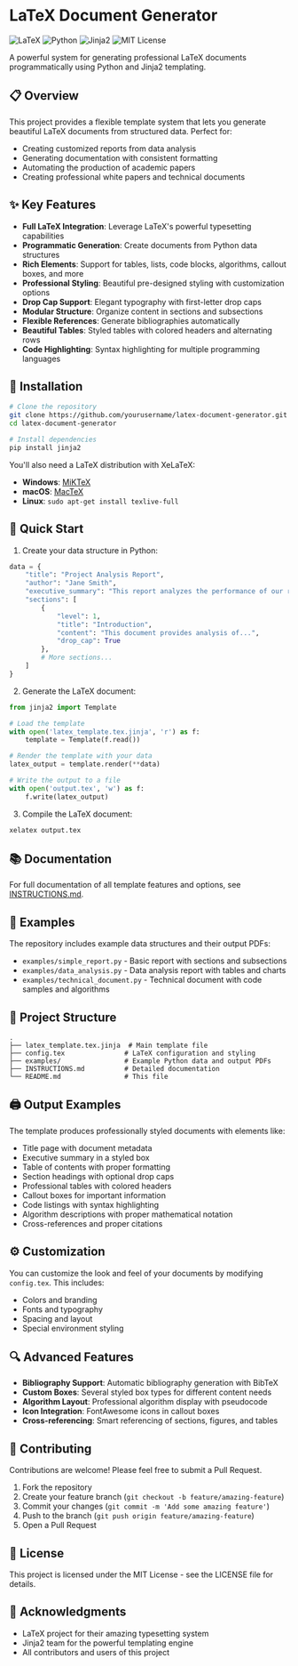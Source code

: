 # LaTeX Document Generator

![LaTeX](https://img.shields.io/badge/LaTeX-47A141?style=for-the-badge&logo=LaTeX&logoColor=white)
![Python](https://img.shields.io/badge/Python-3776AB?style=for-the-badge&logo=python&logoColor=white)
![Jinja2](https://img.shields.io/badge/Jinja2-B41717?style=for-the-badge&logo=jinja&logoColor=white)
![MIT License](https://img.shields.io/badge/License-MIT-blue.svg)

A powerful system for generating professional LaTeX documents programmatically using Python and Jinja2 templating.

## 📋 Overview

This project provides a flexible template system that lets you generate beautiful LaTeX documents from structured data. Perfect for:

- Creating customized reports from data analysis
- Generating documentation with consistent formatting
- Automating the production of academic papers
- Creating professional white papers and technical documents

## ✨ Key Features

- **Full LaTeX Integration**: Leverage LaTeX's powerful typesetting capabilities
- **Programmatic Generation**: Create documents from Python data structures
- **Rich Elements**: Support for tables, lists, code blocks, algorithms, callout boxes, and more
- **Professional Styling**: Beautiful pre-designed styling with customization options
- **Drop Cap Support**: Elegant typography with first-letter drop caps
- **Modular Structure**: Organize content in sections and subsections
- **Flexible References**: Generate bibliographies automatically
- **Beautiful Tables**: Styled tables with colored headers and alternating rows
- **Code Highlighting**: Syntax highlighting for multiple programming languages

## 🔧 Installation

```bash
# Clone the repository
git clone https://github.com/yourusername/latex-document-generator.git
cd latex-document-generator

# Install dependencies
pip install jinja2
```

You'll also need a LaTeX distribution with XeLaTeX:
- **Windows**: [MiKTeX](https://miktex.org/download)
- **macOS**: [MacTeX](https://www.tug.org/mactex/)
- **Linux**: `sudo apt-get install texlive-full`

## 🚀 Quick Start

1. Create your data structure in Python:

```python
data = {
    "title": "Project Analysis Report",
    "author": "Jane Smith",
    "executive_summary": "This report analyzes the performance of our recent project...",
    "sections": [
        {
            "level": 1,
            "title": "Introduction",
            "content": "This document provides analysis of...",
            "drop_cap": True
        },
        # More sections...
    ]
}
```

2. Generate the LaTeX document:

```python
from jinja2 import Template

# Load the template
with open('latex_template.tex.jinja', 'r') as f:
    template = Template(f.read())

# Render the template with your data
latex_output = template.render(**data)

# Write the output to a file
with open('output.tex', 'w') as f:
    f.write(latex_output)
```

3. Compile the LaTeX document:

```bash
xelatex output.tex
```

## 📚 Documentation

For full documentation of all template features and options, see [INSTRUCTIONS.md](INSTRUCTIONS.md).

## 📖 Examples

The repository includes example data structures and their output PDFs:

- `examples/simple_report.py` - Basic report with sections and subsections
- `examples/data_analysis.py` - Data analysis report with tables and charts
- `examples/technical_document.py` - Technical document with code samples and algorithms

## 📂 Project Structure

```
.
├── latex_template.tex.jinja  # Main template file
├── config.tex               # LaTeX configuration and styling
├── examples/                # Example Python data and output PDFs
├── INSTRUCTIONS.md          # Detailed documentation
└── README.md                # This file
```

## 🖨️ Output Examples

The template produces professionally styled documents with elements like:

- Title page with document metadata
- Executive summary in a styled box
- Table of contents with proper formatting
- Section headings with optional drop caps
- Professional tables with colored headers
- Callout boxes for important information
- Code listings with syntax highlighting
- Algorithm descriptions with proper mathematical notation
- Cross-references and proper citations

## ⚙️ Customization

You can customize the look and feel of your documents by modifying `config.tex`. This includes:

- Colors and branding
- Fonts and typography
- Spacing and layout
- Special environment styling

## 🔍 Advanced Features

- **Bibliography Support**: Automatic bibliography generation with BibTeX
- **Custom Boxes**: Several styled box types for different content needs
- **Algorithm Layout**: Professional algorithm display with pseudocode
- **Icon Integration**: FontAwesome icons in callout boxes
- **Cross-referencing**: Smart referencing of sections, figures, and tables

## 🤝 Contributing

Contributions are welcome! Please feel free to submit a Pull Request.

1. Fork the repository
2. Create your feature branch (`git checkout -b feature/amazing-feature`)
3. Commit your changes (`git commit -m 'Add some amazing feature'`)
4. Push to the branch (`git push origin feature/amazing-feature`)
5. Open a Pull Request

## 📄 License

This project is licensed under the MIT License - see the LICENSE file for details.

## 🙏 Acknowledgments

- LaTeX project for their amazing typesetting system
- Jinja2 team for the powerful templating engine
- All contributors and users of this project 